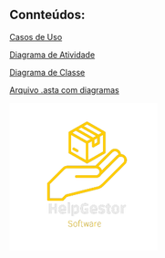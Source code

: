 ## Connteúdos: 

[Casos de Uso](diagramas/caso-de-uso)

[Diagrama de Atividade](diagramas/diagrama-de-atividade)

[Diagrama de Classe](diagramas/diagrama-de-classe)

[Arquivo .asta com diagramas](diagramas/HelpGestor.asta)

<picture>
  <source media="(prefers-color-scheme: dark)" srcset="https://github.com/HelpGestor/documentacao/blob/6aeedd347163590b0a55cc206e47ccfdc49b21b7/midia/HelpGestorLogo.png">
  <source media="(prefers-color-scheme: light)" srcset="https://github.com/HelpGestor/documentacao/blob/6aeedd347163590b0a55cc206e47ccfdc49b21b7/midia/HelpGestorLogo.png">
  <img alt="Help Gestor Logo" src="https://github.com/HelpGestor/documentacao/blob/6aeedd347163590b0a55cc206e47ccfdc49b21b7/midia/HelpGestorLogo.png">
</picture>
